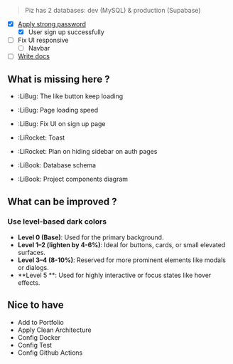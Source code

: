 
> Piz has 2 databases: dev (MySQL) & production (Supabase)

- [x] [Apply strong password](https://zenui.net/components/strong-password)
	- [x] User sign up successfully
- [ ] Fix UI responsive
	- [ ] Navbar
- [ ] [Write docs](https://www.freecodecamp.org/news/build-a-documentation-site-using-react-and-docusaraus/?ref=dailydev)

## What is missing here ?
- :LiBug: The like button keep loading
- :LiBug: Page loading speed
- :LiBug: Fix UI on sign up page

- :LiRocket: Toast
- :LiRocket: Plan on hiding sidebar on auth pages

- :LiBook: Database schema
- :LiBook: Project components diagram
## What can be improved ?
### Use level-based dark colors
- **Level 0 (Base)**: Used for the primary background.
- **Level 1–2 (lighten by 4-6%)**: Ideal for buttons, cards, or small elevated surfaces.
- **Level 3–4 (8-10%)**: Reserved for more prominent elements like modals or dialogs.
- **Level 5 **: Used for highly interactive or focus states like hover effects.

## Nice to have
- Add to Portfolio
- Apply Clean Architecture
- Config Docker
- Config Test
- Config Github Actions